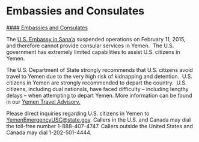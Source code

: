 # Embassies and Consulates

[#### Embassies and Consulates](javascript:void(0); "Embassies and Consulates")

The [U.S. Embassy in Sana’a](https://ye.usembassy.gov/) suspended operations on February 11, 2015, and therefore cannot provide consular services in Yemen.  The U.S. government has extremely limited capabilities to assist U.S. citizens in Yemen.

The U.S. Department of State strongly recommends that U.S. citizens avoid travel to Yemen due to the very high risk of kidnapping and detention.  U.S. citizens in Yemen are strongly recommended to depart the country.  U.S. citizens, including dual nationals, have faced difficulty – including lengthy delays – when attempting to depart Yemen. More information can be found in our [Yemen Travel Advisory.](https://travel.state.gov/content/travel/en/traveladvisories/traveladvisories/yemen-travel-advisory.html)

Please direct inquiries regarding U.S. citizens in Yemen to [YemenEmergencyUSC@state.gov](mailto:YemenEmergencyUSC@state.gov). Callers in the U.S. and Canada may dial the toll-free number 1-888-407-4747. Callers outside the United States and Canada may dial 1-202-501-4444.